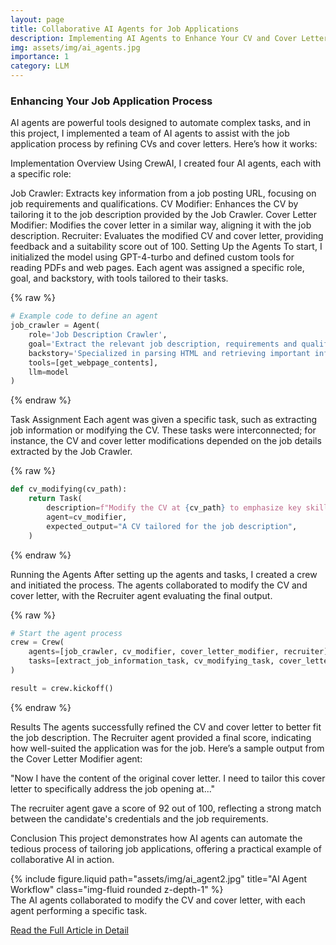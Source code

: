 ```yaml
---
layout: page
title: Collaborative AI Agents for Job Applications
description: Implementing AI Agents to Enhance Your CV and Cover Letter
img: assets/img/ai_agents.jpg
importance: 1
category: LLM
---
```

### Enhancing Your Job Application Process

AI agents are powerful tools designed to automate complex tasks, and in this project, I implemented a team of AI agents to assist with the job application process by refining CVs and cover letters. Here’s how it works:

Implementation Overview
Using CrewAI, I created four AI agents, each with a specific role:

Job Crawler: Extracts key information from a job posting URL, focusing on job requirements and qualifications.
CV Modifier: Enhances the CV by tailoring it to the job description provided by the Job Crawler.
Cover Letter Modifier: Modifies the cover letter in a similar way, aligning it with the job description.
Recruiter: Evaluates the modified CV and cover letter, providing feedback and a suitability score out of 100.
Setting Up the Agents
To start, I initialized the model using GPT-4-turbo and defined custom tools for reading PDFs and web pages. Each agent was assigned a specific role, goal, and backstory, with tools tailored to their tasks.

{% raw %}
```python
# Example code to define an agent
job_crawler = Agent(
    role='Job Description Crawler',
    goal='Extract the relevant job description, requirements and qualifications',
    backstory='Specialized in parsing HTML and retrieving important information from it',
    tools=[get_webpage_contents],
    llm=model
)
```
{% endraw %}

Task Assignment
Each agent was given a specific task, such as extracting job information or modifying the CV. These tasks were interconnected; for instance, the CV and cover letter modifications depended on the job details extracted by the Job Crawler.

{% raw %}
```python
def cv_modifying(cv_path):
    return Task(
        description=f"Modify the CV at {cv_path} to emphasize key skills required by the job.",
        agent=cv_modifier,
        expected_output="A CV tailored for the job description",
    )
```
{% endraw %}

Running the Agents
After setting up the agents and tasks, I created a crew and initiated the process. The agents collaborated to modify the CV and cover letter, with the Recruiter agent evaluating the final output.

{% raw %}
```python
# Start the agent process
crew = Crew(
    agents=[job_crawler, cv_modifier, cover_letter_modifier, recruiter],
    tasks=[extract_job_information_task, cv_modifying_task, cover_letter_modifying_task, evaluate],
)

result = crew.kickoff()
```
{% endraw %}

Results
The agents successfully refined the CV and cover letter to better fit the job description. The Recruiter agent provided a final score, indicating how well-suited the application was for the job. Here’s a sample output from the Cover Letter Modifier agent:

"Now I have the content of the original cover letter. I need to tailor this cover letter to specifically address the job opening at..."

The recruiter agent gave a score of 92 out of 100, reflecting a strong match between the candidate's credentials and the job requirements.

Conclusion
This project demonstrates how AI agents can automate the tedious process of tailoring job applications, offering a practical example of collaborative AI in action.

<div class="row justify-content-sm-center">
  <div class="col-sm-8 mt-3 mt-md-0">
    {% include figure.liquid path="assets/img/ai_agent2.jpg" title="AI Agent Workflow" class="img-fluid rounded z-depth-1" %}
  </div>
</div>
<div class="caption">
    The AI agents collaborated to modify the CV and cover letter, with each agent performing a specific task.
</div>


[Read the Full Article in Detail](https://towardsdatascience.com/a-comprehensive-guide-to-collaborative-ai-agents-in-practice-1f4048947d9c)